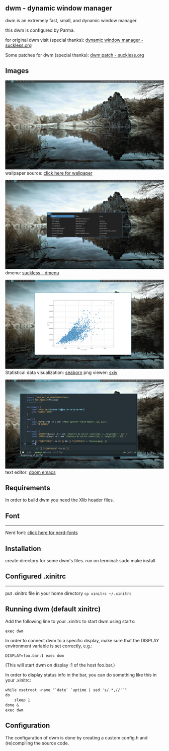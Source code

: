 dwm - dynamic window manager
----------------------------
dwm is an extremely fast, small, and dynamic window manager.

this dwm is configured by Parma.

for original dwm visit (special thanks): [dynamic window manager - suckless.org](https://dwm.suckless.org/)

Some patches for dwm (special thanks): [dwm patch - suckless.org](https://dwm.suckless.org/patches/)

Images
------
![](images/image1.png)
wallpaper source: [click here for wallpaper](https://unsplash.com/photos/KL98S4b33rI)

![](images/image2.png)
dmenu: [suckless - dmenu](https://tools.suckless.org/dmenu/)

![](images/image3.png)
Statistical data visualization: [seaborn](https://github.com/mwaskom/seaborn)
png viewer: [sxiv](https://github.com/muennich/sxiv)

![](images/image4.png)
text editor: [doom emacs](https://github.com/hlissner/doom-emacs)

Requirements
------------
In order to build dwm you need the Xlib header files.

## Font
---------
Nerd font: [click here for nerd-fonts](https://github.com/ryanoasis/nerd-fonts)

Installation
------------
create directory for some dwm's files.
run on terminal: sudo make install

## Configured .xinitrc
----------------------
put .xinitrc file in your home directory
`cp xinitrc ~/.xinitrc`


Running dwm (default xinitrc)
---------------------------
Add the following line to your .xinitrc to start dwm using startx:

    exec dwm

In order to connect dwm to a specific display, make sure that
the DISPLAY environment variable is set correctly, e.g.:

    DISPLAY=foo.bar:1 exec dwm

(This will start dwm on display :1 of the host foo.bar.)

In order to display status info in the bar, you can do something
like this in your .xinitrc:

    while xsetroot -name "`date` `uptime | sed 's/.*,//'`"
    do
    	sleep 1
    done &
    exec dwm


Configuration
-------------
The configuration of dwm is done by creating a custom config.h
and (re)compiling the source code.


